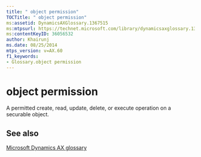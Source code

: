 ```yaml
---
title: " object permission"
TOCTitle: " object permission"
ms:assetid: DynamicsAXGlossary.1367515
ms:mtpsurl: https://technet.microsoft.com/library/dynamicsaxglossary.1367515(v=AX.60)
ms:contentKeyID: 36056532
author: Khairunj
ms.date: 08/25/2014
mtps_version: v=AX.60
f1_keywords:
- Glossary.object permission
---
```


# object permission

A permitted create, read, update, delete, or execute operation on a securable object.

## See also

[Microsoft Dynamics AX glossary](glossary/microsoft-dynamics-ax-glossary.md)

  


